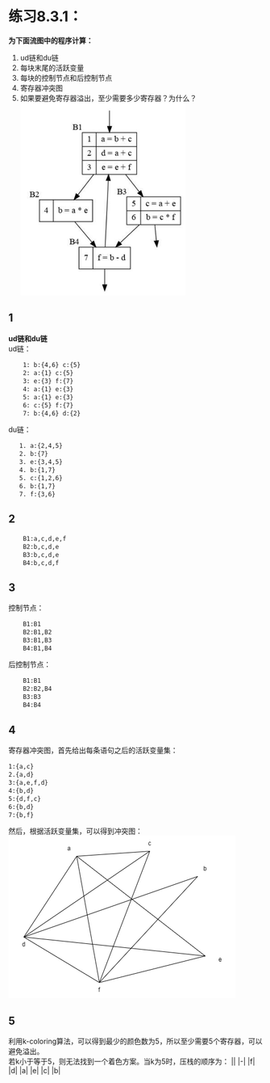 # 练习8.3.1：
**为下面流图中的程序计算：**  
1. ud链和du链
2. 每块末尾的活跃变量
3. 每块的控制节点和后控制节点
4. 寄存器冲突图
5. 如果要避免寄存器溢出，至少需要多少寄存器？为什么？
![流图](../pics/homework14.png)

## 1
**ud链和du链**  
ud链：

        1: b:{4,6} c:{5}
        2: a:{1} c:{5}
        3: e:{3} f:{7}
        4: a:{1} e:{3}
        5: a:{1} e:{3}
        6: c:{5} f:{7}
        7: b:{4,6} d:{2}

du链：

       1. a:{2,4,5}
       2. b:{7}
       3. e:{3,4,5}
       4. b:{1,7}
       5. c:{1,2,6}
       6. b:{1,7}
       7. f:{3,6}

## 2

        B1:a,c,d,e,f
        B2:b,c,d,e
        B3:b,c,d,e
        B4:b,c,d,f

## 3
控制节点：

        B1:B1
        B2:B1,B2
        B3:B1,B3
        B4:B1,B4

后控制节点：

        B1:B1
        B2:B2,B4
        B3:B3
        B4:B4
## 4
寄存器冲突图，首先给出每条语句之后的活跃变量集：

    1:{a,c}
    2.{a,d}
    3:{a,e,f,d}
    4:{b,d}
    5:{d,f,c}
    6:{b,d}
    7:{b,f}

然后，根据活跃变量集，可以得到冲突图：  
![寄存器冲突图](../pics/homework14_1.png)

## 5
利用k-coloring算法，可以得到最少的颜色数为5，所以至少需要5个寄存器，可以避免溢出。  
若k小于等于5，则无法找到一个着色方案。当k为5时，压栈的顺序为：
||
|-|
|f|
|d|
|a|
|e|
|c|
|b|